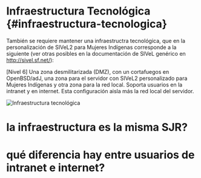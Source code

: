 # Infraestructura Tecnológica  {#infraestructura-tecnologica}
 
También se requiere mantener una infraestructra tecnológica, que en la personalización de SIVeL2 para Mujeres Indígenas corresponde a la siguiente (ver otras posibles en la documentación de SIVeL genérico en http://sivel.sf.net/):

[Nivel 6] Una zona desmilitarizada (DMZ), con un cortafuegos en OpenBSD/adJ, una zona para el servidor con SIVeL2 personalizado para Mujeres Indígenas y otra zona para la red local. Soporta usuarios en la intranet y en internet. Esta configuración aisla más la red local del servidor.

![](https://venezuela.sjrlac.info/doc/html/nivel6.png "Infraestructura tecnológica")

# la infraestructura es la misma SJR?
# qué diferencia hay entre usuarios de intranet e internet?



